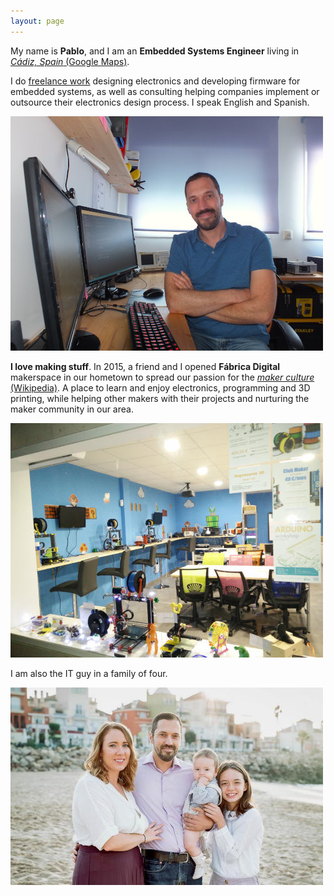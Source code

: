 ```yaml
---
layout: page
---
```


My name is **Pablo**, and I am an **Embedded Systems Engineer** living in [*Cádiz, Spain* (Google Maps)](https://goo.gl/maps/5E74DaQcQxSe71aZ9).

I do [freelance work](/embedded/) designing electronics and developing firmware for embedded systems, as well as consulting helping companies implement or outsource their electronics design process. I speak English and Spanish.

![Photo of me at my desk](/images/pablobacho_about.jpg)

**I love making stuff**. In 2015, a friend and I opened **Fábrica Digital** makerspace in our hometown to spread our passion for the [*maker culture* (Wikipedia)](https://en.wikipedia.org/wiki/Maker_culture). A place to learn and enjoy electronics, programming and 3D printing, while helping other makers with their projects and nurturing the maker community in our area.

![Photo of Fabrica Digital Makerspace](/images/fabrica_digital_makerspace.jpg)

I am also the IT guy in a family of four.

![Photo of me at my desk](/images/pablobacho_family.jpg)